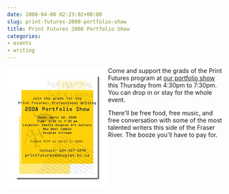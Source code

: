 ```yaml
---
date: 2008-04-08 02:23:02+00:00
slug: print-futures-2008-portfolio-show
title: Print Futures 2008 Portfolio Show
categories:
- events
- writing
---
```



<img align="left" style="border:20px solid white" src="/images/Print%20Futures%20Portfolio%20Show%202008.jpg"> 

Come and support the grads of the Print Futures program at [our portfolio show](http://www.douglas.bc.ca/programs/print-futures/special-events/portfolio-show.html) this Thursday from 4:30pm to 7:30pm. You can drop in or stay for the whole event. 

There'll be free food, free music, and free conversation with some of the most talented writers this side of the Fraser River. The booze you'll have to pay for.
